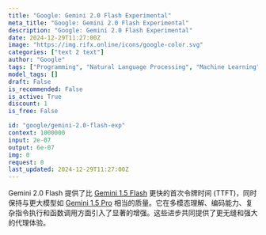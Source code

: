```yaml
---
title: "Google: Gemini 2.0 Flash Experimental"
meta_title: "Google: Gemini 2.0 Flash Experimental"
description: "Google: Gemini 2.0 Flash Experimental"
date: 2024-12-29T11:27:00Z
image: "https://img.rifx.online/icons/google-color.svg"
categories: ["text 2 text"]
author: "Google"
tags: ["Programming", "Natural Language Processing", "Machine Learning", "Generative AI", "Chatbots"]
model_tags: []
draft: False
is_recommended: False
is_active: True
discount: 1
is_free: False

id: "google/gemini-2.0-flash-exp"
context: 1000000
input: 2e-07
output: 6e-07
img: 0
request: 0
last_updated: 2024-12-29T11:27:00Z
---
```


Gemini 2.0 Flash 提供了比 [Gemini 1.5 Flash](google/gemini-flash-1.5) 更快的首次令牌时间 (TTFT)，同时保持与更大模型如 [Gemini 1.5 Pro](google/gemini-pro-1.5) 相当的质量。它在多模态理解、编码能力、复杂指令执行和函数调用方面引入了显著的增强。这些进步共同提供了更无缝和强大的代理体验。

